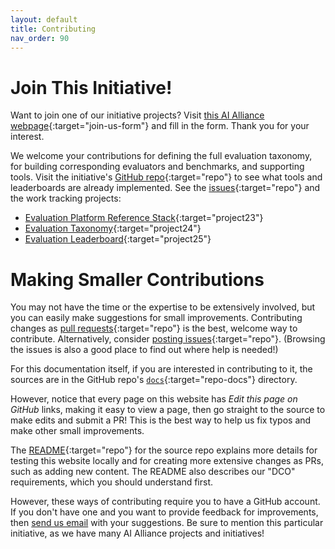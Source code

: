 ```yaml
---
layout: default
title: Contributing
nav_order: 90
---
```


<a name="join-us"></a>
# Join This Initiative!

Want to join one of our initiative projects? Visit [this AI Alliance webpage](https://thealliance.ai/working-groups/trust-safety#trust-and-safety-form){:target="join-us-form"} and fill in the form. Thank you for your interest.

We welcome your contributions for defining the full evaluation taxonomy, for building corresponding evaluators and benchmarks, and supporting tools. Visit the initiative's [GitHub repo](https://github.com/The-AI-Alliance/trust-safety-evals/){:target="repo"} to see what tools and leaderboards are already implemented. See the [issues](https://github.com/The-AI-Alliance/trust-safety-evals/issues){:target="repo"} and the work tracking projects:

* [Evaluation Platform Reference Stack](https://github.com/orgs/The-AI-Alliance/projects/23/views/1){:target="project23"}
* [Evaluation Taxonomy](https://github.com/orgs/The-AI-Alliance/projects/24/views/1){:target="project24"}
* [Evaluation Leaderboard](https://github.com/orgs/The-AI-Alliance/projects/25/views/1){:target="project25"}

# Making Smaller Contributions

You may not have the time or the expertise to be extensively involved, but you can easily make suggestions for small improvements. Contributing changes as [pull requests](https://github.com/The-AI-Alliance/trust-safety-evals/pulls){:target="repo"} is the best, welcome way to contribute. Alternatively, consider [posting issues](https://github.com/The-AI-Alliance/trust-safety-evals/issues){:target="repo"}. (Browsing the issues is also a good place to find out where help is needed!) 

For this documentation itself, if you are interested in contributing to it, the sources are in the GitHub repo's [`docs`](https://github.com/The-AI-Alliance/trust-safety-evals/tree/main/docs){:target="repo-docs"} directory. 

However, notice that every page on this website has _Edit this page on GitHub_ links, making it easy to view a page, then go straight to the source to make edits and submit a PR! This is the best way to help us fix typos and make other small improvements.

The [README](https://github.com/The-AI-Alliance/trust-safety-evals){:target="repo"} for the source repo explains more details for testing this website locally and for creating more extensive changes as PRs, such as adding new content. The README also describes our "DCO" requirements, which you should understand first.

However, these ways of contributing require you to have a GitHub account. If you don't have one and you want to provide feedback for improvements, then [send us email](mailto:contact@thealliance.ai) with your suggestions. Be sure to mention this particular initiative, as we have many AI Alliance projects and initiatives!
